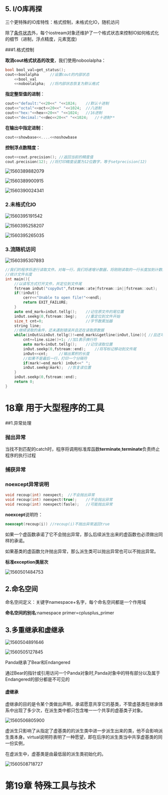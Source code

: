 ## 5. I/O库再探

三个更特殊的IO库特性：格式控制，未格式化IO，随机访问

除了<u>条件状态</u>外，每个iostream对象还维护了一个格式状态来控制IO如何格式化的细节（进制，浮点精度，元素宽度)

###1.格式控制

**取消cout格式状态的改变**，我们使用noboolalpha：

```c++
bool bool_val=get_status();
cout<<boolalpha		//设置cout的内部状态
    <<bool_val
    <<noboolalpha;	//将内部状态恢复为默认格式
```

**指定整型值的进制**：

```c++
cout<<"default:"<<20<<" "<<1024;	//默认十进制
cout<<"octal"<<oct<<20<<" "<<1024;	//八进制
cout<<"hex:"<<hex<<20<<" "<<1024;	//16进制
cout<<"decimal:"<<dec<<20<<" "<<1024;	//十进制**
```

**在输出中指定进制**：

```c++
cout<<showbase<<....<<noshowbase
```

**控制浮点数精度：**

```c++
cout<<cout.precision();	//返回当前的精度值
cout.precision(12);	//将打印精度设置为12位数字，等于setprecision(12)
```

![1560389882079](./pic/1560389882079.png)

![1560389900915](.\pic\1560389900915.png)

![1560390024341](.\pic\1560390024341.png)



### 2.未格式化IO

![1560395191542](.\pic\1560395191542.png)

![1560395258207](.\pic\1560395258207.png)

![1560395265035](.\pic\1560395265035.png)

### 3.流随机访问

![1560395307893](.\pic\1560395307893.png)

```c++
//我们的程序将逐行读取文件。对每一行，我们将递增计数器，将刚刚读取的一行长度加到计数器
//统计文件长度
int main(){
    //以读写方式打开文件，并定位到文件尾
    fstream inOut("copyOut",fstream::ate|fstream::in||fstream::out);
    if(!inOut){
        cerr<<"Unable to open file!"<<endl;
        return EXIT_FAILURE;
    }
    auto end_mark=inOut.tellg();	//记住原文件的尾位置
    inOut.seekg(0,fstream::beg);	//重定位到文件开始
    size_t cnt=0;					//字节数累加器
    string line;
    //继续读取的条件，还未遇到错误并且还在读取原数据
    while(inOut&&inOut.tellg()!=end_mark&&getline(inOut,line)){	//且还可以获取一行输入
        cnt+=line.size()+1;	//加1表示换行符
        auto mark=inOut.tellg();	//记住读取位置
        inOut.seekp(0,fstream::end);	//将写标记移动到文件尾
        inOut<<cnt;		//输出累积的长度
        //如果不是最后一行，打印一个分隔符
        if(mark!=end_mark) inOut<<" ";
        inOut.seekg(mark);	//恢复读位置
    }
    inOut.seekp(0,fstream::end);
    return 0;
}
```



# 18章  用于大型程序的工具

##1.异常处理

### 抛出异常

当找不到匹配的catch时，程序将调用标准库函数**terminate**,**terminate**负责终止程序的执行过程

### 捕获异常

### noexcept异常说明

```c++
void recoup(int) noexpect;	//不会抛出异常
void recoup(int) noexpect(true);	//不会抛出异常
void recoup(int) noexpect(fasle);	//可能抛出异常
```

**noexcept**说明符：

```c++
noexcept(recoup(i))	//recoup(i)不抛出异常返回true		
```

如果一个虚函数承诺了它不会抛出异常，那么后续派生出来的虚函数也必须做出同样的承诺。

如果基类的虚函数允许抛出异常，那么派生类可以抛出异常也可以不抛出异常。

**标准exception类层次**

![1560501484753](.\pic\1560501484753.png)



## 2.命名空间

命名空间定义：关键字namespace+名字，每个命名空间都是一个作用域

**命名空间的别名**:namespace primer=cplusplus_primer

## 3.多重继承和虚继承



![1560504891646](.\pic\1560504891646.png)

![1560505127845](.\pic\1560505127845.png)

Panda继承了Bear和Endangered

通过Bear的指针或引用访问一个Panda对象时,Panda对象中的特有部分以及属于Endangered的部分都是不可见的

#### 虚继承

虚继承的目的是令某个类做出声明，承诺愿意共享它的基类，不管虚基类在继承体系中出现了多少次，在派生类中都只包含唯一一个共享的虚基类子对象。

![1560506805900](.\pic\1560506805900.png)

虚派生只影响了从指定了虚基类的的派生类中进一步派生出来的类，他不会影响派生类本身。virtual说明符表明了一种愿望，即在后序的派生类当中共享虚基类的同一份实例，



在虚派生中，虚基类是由最低层的派生类初始化的。

![1560508718727](.\pic\1560508718727.png)



# 第19章  特殊工具与技术

